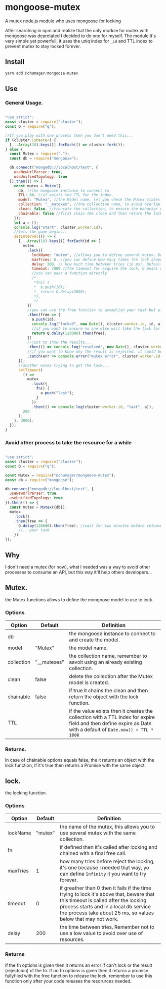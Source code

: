 # mongoose-mutex
A mutex node.js module who uses mongoose for locking

After searching in npm and realize that the only module for mutex with mongoose was depretated I decided to do one for myself.
The module it's very simple yet powerfull, it uses the uniq index for `_id` and TTL index to prevent mutex to stay locked forever.

## Install
```javascript
yarn add @chumager/mongoose-mutex
```

## Use

### General Usage.

```javascript

"use strict";
const cluster = require("cluster");
const Q = require("q");

//If you play with one process then you don't need this...
if (cluster.isMaster) {
  [...Array(10).keys()].forEach(() => cluster.fork());
} else {
  const Mutex = require(".");
  const db = require("mongoose");

  db.connect("mongodb://localhost/test", {
    useNewUrlParser: true,
    useUnifiedTopology: true
  }).then(() => {
    const mutex = Mutex({
      db, //the mongoose instance to connect to
      TTL: 60, //if exists the TTL for the index.
      model: "Mutex", //the Model name, let you check the Mutex states in you app.
      collection: "__mutexes", //the collection name, to avoid overlap with your collections,
      clean: false, //truncate the collection, to ensure the behavior use chainable also
      chainable: false //first chain the clean and then return the lock function.
    });
    let a = [];
    console.log("start", cluster.worker.id);
    //lets the game begin...
    setInterval(() => {
      [...Array(10).keys()].forEach(id => {
        mutex
          .lock({
            lockName: "mutex", //allows you to define several mutex. Default mutex
            maxTries: 6, //you can define how many times the lock shoud try to acquire. Default 1
            delay: 200, // how much time between tries (in ms). Default 200 ms
            timeout: 7000 //the timeout for acquire the lock, 0 means no timeout (Default).
            //you can pass a function directly
            /*
             *fn() {
             *  a.push(id);
             *  return Q.delay(2000);
             *},
             */
          })
          //you can use the free function to acomplish your task but always remember to call it after you release the lock
          .then(free => {
            a.push(id);
            console.log("locked", new Date(), cluster.worker.id, id, a);
            //if you want to ensure no one else will take the lock for a while, you can delay the "free" call, but remember if you use TTL the document will be deleted eitherway.
            return Q.delay(120000).then(free);
          })
          //just to show the results...
          .then(() => console.log("resolved", new Date(), cluster.worker.id, id, a))
          //if you want to know why the result is rejected, it could be a mongoose error after several tries, a Q timeout error or an error in your function. Just remember that an error in you function will not release the lock.
          .catch(err => console.error("mutex error", cluster.worker.id, err.name, err.code, err.timeout, id));
      });
      //another mutex trying to get the lock...
      setTimeout(
        () =>
          mutex
            .lock({
              fn() {
                a.push("last");
              }
            })
            .then(() => console.log(cluster.worker.id, "last", a)),
        200
      );
    }, 3000);
  });
}
```

### Avoid other process to take the resource for a while

```javascript

"use strict";
const cluster = require("cluster");
const Q = require("q");

const Mutex = require("@chumager/mongoose-mutex");
const db = require("mongoose");

db.connect("mongodb://localhost/test", {
  useNewUrlParser: true,
  useUnifiedTopology: true
}).then(() => {
  const mutex = Mutex({db});
  mutex
    .lock()
    .then(free => {
      Q.delay(120000).then(free); //wait for two minutes before release the lock, or put it inside your task
      //...your task
    })
});
```

## Why
I don't need a mutex (for now), what I needed was a way to avoid other processes to consume an API, but this way it'll help others developers...

## Mutex.

the Mutex functions allows to define the mongoose model to use to lock.

### Options

Option | Default | Definition
------ | ------- | ----------
db | | the mongoose instance to connect to and create the model.
model | "Mutex" | the model name.
collection | "__mutexes" | the collection name, remember to aavoit using an already existing collection.
clean | false | delete the collection after the Mutex model is created.
chainable | false | if true it chains the clean and then return the object with the lock function.
TTL | | if the value exists then it creates the collection with a TTL index for expire field and then define expire as Date with a default of `Date.now() + TTL * 1000`

### Returns.

In case of chainable options equals false, the it returns an object with the lock function, If it's true then returns a Promise with the same object.

## lock.

the locking function.

### Options

Option | Default | Definition
------ | ------- | ----------
lockName | "mutex" | the name of the mutex, this allows you to use several mutex with the same collection.
fn | | if defined then it's called after locking and chained with a final free call.
maxTries | 1 | how many tries before reject the locking, it's one because I needed that way, yo can define `Infinity` it you want to try forever.
timeout | 0 | if greather than 0 then it fails if the time trying to lock it's above that, beware that this timeout is called after the locking process starts and in a local db service the process take about 25 ms, so values below that may not work.
delay | 200 | the time between tries. Remember not to use a low value to avoid over use of resources.

### Returns

if the fn options is given then it returns an error if can't lock or the result (rejectcion) of the fn. If no fn options is given then it returns a promise fullyfiled with the free function to release the lock, remember to use this function only after your code releases the resorurces needed.

